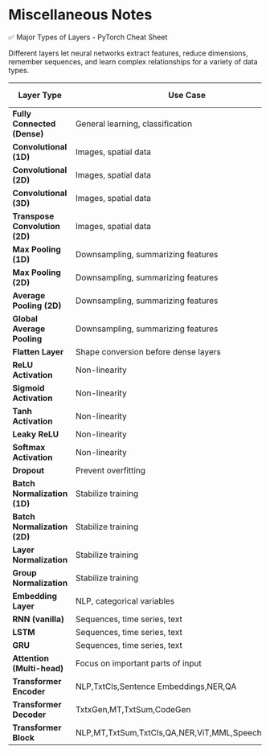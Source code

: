 # Miscellaneous Notes

✅ Major Types of Layers - PyTorch Cheat Sheet

Different layers let neural networks extract features, reduce dimensions, remember sequences, and learn complex relationships for a variety of data types.

| **Layer Type**                 | **Use Case** | **PyTorch Class / Function** | **Example**                                         |
| ------------------------------ | -------------| ---------------------------- | --------------------------------------------------- |
| **Fully Connected (Dense)**    | General learning, classification | `nn.Linear`                  | `nn.Linear(128, 64)`                                |
| **Convolutional (1D)**         |Images, spatial data| `nn.Conv1d`                  | `nn.Conv1d(16, 32, kernel_size=3)`                  |
| **Convolutional (2D)**         |Images, spatial data| `nn.Conv2d`                  | `nn.Conv2d(3, 16, kernel_size=3)`                   |
| **Convolutional (3D)**         |Images, spatial data| `nn.Conv3d`                  | `nn.Conv3d(1, 8, kernel_size=3)`                    |
| **Transpose Convolution (2D)** |Images, spatial data| `nn.ConvTranspose2d`         | `nn.ConvTranspose2d(16, 3, kernel_size=3)`          |
| **Max Pooling (1D)**           |Downsampling, summarizing features| `nn.MaxPool1d`               | `nn.MaxPool1d(kernel_size=2)`                       |
| **Max Pooling (2D)**           |Downsampling, summarizing features| `nn.MaxPool2d`               | `nn.MaxPool2d(kernel_size=2)`                       |
| **Average Pooling (2D)**       |Downsampling, summarizing features| `nn.AvgPool2d`               | `nn.AvgPool2d(kernel_size=2)`                       |
| **Global Average Pooling**     |Downsampling, summarizing features| `nn.AdaptiveAvgPool2d`       | `nn.AdaptiveAvgPool2d((1,1))`                       |
| **Flatten Layer**              |Shape conversion before dense layers| `nn.Flatten`                 | `nn.Flatten()`                                      |
| **ReLU Activation**            |Non-linearity| `nn.ReLU`                    | `nn.ReLU()`                                         |
| **Sigmoid Activation**         |Non-linearity| `nn.Sigmoid`                 | `nn.Sigmoid()`                                      |
| **Tanh Activation**            |Non-linearity| `nn.Tanh`                    | `nn.Tanh()`                                         |
| **Leaky ReLU**                 |Non-linearity| `nn.LeakyReLU`               | `nn.LeakyReLU(0.1)`                                 |
| **Softmax Activation**         |Non-linearity| `nn.Softmax`                 | `nn.Softmax(dim=1)`                                 |
| **Dropout**                    |Prevent overfitting| `nn.Dropout`                 | `nn.Dropout(p=0.5)`                                 |
| **Batch Normalization (1D)**   |Stabilize training| `nn.BatchNorm1d`             | `nn.BatchNorm1d(64)`                                |
| **Batch Normalization (2D)**   |Stabilize training| `nn.BatchNorm2d`             | `nn.BatchNorm2d(32)`                                |
| **Layer Normalization**        |Stabilize training| `nn.LayerNorm`               | `nn.LayerNorm(128)`                                 |
| **Group Normalization**        |Stabilize training| `nn.GroupNorm`               | `nn.GroupNorm(num_groups=8, num_channels=32)`       |
| **Embedding Layer**            |NLP, categorical variables| `nn.Embedding`               | `nn.Embedding(10000, 300)`                          |
| **RNN (vanilla)**              |Sequences, time series, text| `nn.RNN`                     | `nn.RNN(128, 64)`                                   |
| **LSTM**                       |Sequences, time series, text| `nn.LSTM`                    | `nn.LSTM(128, 64)`                                  |
| **GRU**                        |Sequences, time series, text| `nn.GRU`                     | `nn.GRU(128, 64)`                                   |
| **Attention (Multi-head)**     |Focus on important parts of input| `nn.MultiheadAttention`      | `nn.MultiheadAttention(embed_dim=512, num_heads=8)` |
| **Transformer Encoder**        |NLP,TxtCls,Sentence Embeddings,NER,QA| `nn.TransformerEncoder`      | `nn.TransformerEncoder(...)`                        |
| **Transformer Decoder**        |TxtxGen,MT,TxtSum,CodeGen| `nn.TransformerDecoder`      | `nn.TransformerDecoder(...)`                        |
| **Transformer Block**          |NLP,MT,TxtSum,TxtCls,QA,NER,ViT,MML,Speech,Audio,TS| `nn.Transformer`             | `nn.Transformer(...)`                               |
